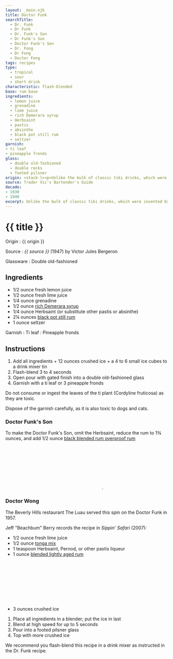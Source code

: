 ```yaml
---
layout: _main.njk
title: Doctor Funk
searchTitle:
  - Dr. Funk
  - Dr Funk
  - Dr. Funk's Son
  - Dr Funk's Son
  - Doctor Funk's Son
  - Dr. Fong
  - Dr Fong
  - Doctor Fong
tags: recipes
type:
  - tropical
  - sour
  - short drink
characteristic: flash-blended
base: rum base
ingredients:
  - lemon juice
  - grenadine
  - lime juice
  - rich Demerara syrup
  - Herbsaint
  - pastis
  - absinthe
  - black pot still rum
  - seltzer
garnish:
- ti leaf
- pineapple fronds
glass:
  - double old-fashioned
  - double rocks
  - footed pilsner
origin: <stack-l><p>Unlike the bulk of classic tiki drinks, which were invented by white men in California, this recipe actually originated in Polynesia. Doctor Bernard Funk was a German-born physician practicing medicine in Samoa's capital city, Apia. While in Samoa, Funk befriended <cite>Treasure Island</cite> author Robert Louis Stevenson; eventually he served as the writer's bedside doctor when Stevenson died in 1894.</p><p>Funk concocted a medicinal tonic comprising <q>a portion of absinthe, a dash of grenadine – a syrup of the pomegranate fruit, the juice of two limes, and half a pint of siphon water,</q> which eventually became notorious throughout the region. Travel writer Frederick O’Brien (1869&#8288;&thinsp;&#8288;–&#8288;&thinsp;&#8288;1932) mentions it in his books <cite>White Shadows in the South Seas</cite> (1919) and <cite>Mystic Isles of the South Seas</cite> (1921).</p><p>Don the Beachcomber created multiple Doctor Funk recipes beginning in the 1930s and continuing through the 1940s; Trader Vic had his own versions as well. As other restaurants copied and tweaked the recipe, they often changed the name; the Doctor Fong and Doctor Wong being two examples (see note).</p><p>The following recipe is based on Victor Bergeron's 1947 version.</p></stack-l>
source: Trader Vic's Bartender's Guide
decade:
- 1930
- 1940
excerpt: Unlike the bulk of classic tiki drinks, which were invented by white men in California, this recipe actually originated in Polynesia. Based on Victor Bergeron's 1947 version.
---
```


<!-- markdownlint-disable MD025 -->
# {{ title }}
<!-- markdownlint-disable MD025 -->

Origin
  : {{ origin }}

Source
  : <cite>{{ source }}</cite> (1947) by  Victor Jules Bergeron

Glassware
  : Double old-fashioned

## Ingredients

* 1/2 ounce fresh lemon juice
* 1/2 ounce fresh lime juice
* 1/4 ounce grenadine
* 1/2 ounce [rich Demerara syrup](/mixes/2-1-simple-syrup)
* 1/4 ounce Herbsaint (or substitute other pastis or absinthe)
* 2&frac14; ounces [black pot still rum](/rums/10-rum-black-pot-still/)
* 1 ounce seltzer

Garnish
  : Ti leaf
  : Pineapple fronds

## Instructions

1. Add all ingredients + 12 ounces crushed ice + a 4 to 6 small ice cubes to a drink mixer tin
2. Flash-blend 3 to 4 seconds
3. Open pour with gated finish into a double old-fashioned glass
4. Garnish with a ti leaf or 3 pineapple fronds

<tiki-callout type="warning">

  Do not consume or ingest the leaves of the ti plant (Cordyline fruticosa) as they are toxic.

  Dispose of the garnish carefully, as it is also toxic to dogs and cats.

</tiki-callout>

<tiki-callout type="note">

### Doctor Funk's Son

  To make the Doctor Funk's Son, omit the Herbsaint, reduce the rum to 1&frac34; ounces, and add 1/2 ounce [black blended rum overproof rum](/rums/12-rum-black-blended-overproof/)<icon-l space="1em" label="(6)" class="bigger"><span class="with-icon"><svg class="icon"><use href="/assets/images/icons/circle-6.svg#circle-6"></use></svg></span></icon-l>.

</tiki-callout>

<tiki-callout type="note">

### Doctor Wong

  The Beverly Hills restaurant The Luau served this spin on the Doctor Funk in 1957.

  Jeff "Beachbum" Berry records the recipe in <cite>Sippin&rsquo; Safari</cite> (2007):

* 1/2 ounce fresh lime juice
* 1/2 ounce [tonga mix](/mixes/tonga-mix)
* 1 teaspoon Herbsaint, Pernod, or other pastis liqueur
* 1 ounce [blended lightly aged rum](/rums/04-rum-blended-lightly-aged/)<icon-l space="1em" class="bigger" label="(2)"><span class="with-icon"><svg class="icon"><use href="/assets/images/icons/circle-2.svg#circle-2"></use></svg></span></icon-l>
* 3 ounces crushed ice

1. Place all ingredients in a blender; put the ice in last
2. Blend at high speed for up to 5 seconds
3. Pour into a footed pilsner glass
4. Top with more crushed ice

We recommend you flash-blend this recipe in a drink mixer as instructed in the Dr. Funk recipe.

</tiki-callout>
